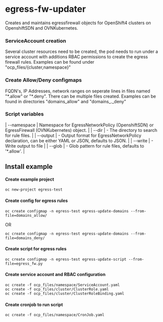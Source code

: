 # egress-fw-updater

Creates and maintains egressfirewall objects for OpenShift4 clusters on OpenshiftSDN and OVNKubernetes.

### ServiceAccount creation

Several cluster resources need to be created, the pod needs to run under a service account with additions RBAC permissions to create the egress firewall rules. Examples can be found under "ocp_files/{cluster,namespace}"

### Create Allow/Deny configmaps

FQDN's, IP Addresses, network ranges on seperate lines in files named "\*.allow" or "\*.deny". There can be multiple files created. Examples can be found in directories "domains_allow" and "domains_._deny"

### Script variables


|  --namespace | Namespace for EgressNetworkPolicy (OpenshiftSDN) or EgressFirewall (OVNKubernetes) object. |
|  --dir       | - The directory to search for rule files. |
|  --output    | - Output format for EgressNetworkPolicy declaration, can be either YAML or JSON, defaults to JSON. |
|  --write     | - Write output to file |
|  --glob      | - Glob pattern for rule files, defaults to '*.allow'. |

## Install example

#### Create example project

```
oc new-project egress-test
```
#### Create config for egress rules
```
oc create configmap -n egress-test egress-update-domains --from-file=domains_allow/
```
OR
```
oc create configmap -n egress-test egress-update-domains --from-file=domains_deny/
```
#### Create script for egress rules
```
oc create configmap -n egress-test egress-update-script --from-file=egress_fw.py
```

#### Create service account and RBAC configuration
```
oc create -f ocp_files/namespace/ServiceAccount.yaml
oc create -f ocp_files/cluster/ClusterRole.yaml
oc create -f ocp_files/cluster/ClusterRoleBinding.yaml
```

#### Create cronjob to run script
```
oc create -f ocp_files/namespace/CronJob.yaml
```